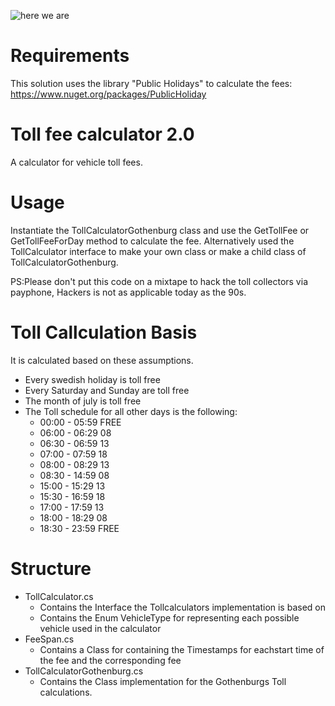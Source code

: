 ![here we are](https://media.giphy.com/media/v1.Y2lkPWVjZjA1ZTQ3MnQ0NWVwbjkwcmY2MHM2aDc0dTU2eHAzbXN2NTRkY3ZscXpkYm9vZiZlcD12MV9naWZzX3NlYXJjaCZjdD1n/YVGeZszGz4eC4/giphy.gif)

# Requirements
This solution uses the library "Public Holidays" to calculate the fees: https://www.nuget.org/packages/PublicHoliday


# Toll fee calculator 2.0
A calculator for vehicle toll fees.

# Usage
Instantiate the TollCalculatorGothenburg class and use the GetTollFee or GetTollFeeForDay method to calculate the fee.
Alternatively used the TollCalculator interface to make your own class or make a child class of TollCalculatorGothenburg.

PS:Please don't put this code on a mixtape to hack the toll collectors via payphone, Hackers is not as applicable today as the 90s.

# Toll Callculation Basis
It is calculated based on these assumptions.
* Every swedish holiday is toll free
* Every Saturday and Sunday are toll free
* The month of july is toll free
* The Toll schedule for all other days is the following:
	- 00:00 - 05:59    FREE
    - 06:00 - 06:29    08
    - 06:30 - 06:59    13
    - 07:00 - 07:59    18
    - 08:00 - 08:29    13
    - 08:30 - 14:59    08
    - 15:00 - 15:29    13
    - 15:30 - 16:59    18
    - 17:00 - 17:59    13
    - 18:00 - 18:29    08
    - 18:30 - 23:59    FREE

# Structure
* TollCalculator.cs
    - Contains the Interface the Tollcalculators implementation is based on
    - Contains the Enum VehicleType for representing each possible vehicle used in the calculator
* FeeSpan.cs
    - Contains a Class for containing the Timestamps for eachstart time of the fee and the corresponding fee
* TollCalculatorGothenburg.cs
    - Contains the Class implementation for the Gothenburgs Toll calculations.

  